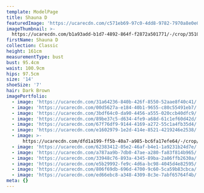 ```yaml
---
template: ModelPage
title: Shauna D
featuredImage: 'https://ucarecdn.com/c571eb69-97c0-4dd8-9782-7970a8e0e0ea/'
imageThumbnail: >-
  https://ucarecdn.com/b1a93add-b1d7-4892-864f-f2872a501771/-/crop/3510x4997/620,0/-/preview/
firstName: Shauna D
collection: Classic
height: 161cm
measurementType: bust
bust: 95.4cm
waist: 100.9cm
hips: 97.5cm
size: '14'
shoeSize: '7'
hair: Dark Brown
imagePortfolio:
  - image: 'https://ucarecdn.com/31a64236-840b-426f-8550-52aae8f40c41/'
  - image: 'https://ucarecdn.com/00d5627a-e184-40b1-9655-c80c55491eb7/'
  - image: 'https://ucarecdn.com/3bdf64c0-da90-4456-a555-020ccb40dfc9/'
  - image: 'https://ucarecdn.com/89be37c5-d634-4fe9-a68d-61c1ef60d42d/'
  - image: 'https://ucarecdn.com/67f76df9-9144-4169-a272-55c1a4fb35d4/'
  - image: 'https://ucarecdn.com/e1602979-1e2d-414e-8521-4219246e2538/'
  - image: >-
      https://ucarecdn.com/dfd1a199-ff5b-40a7-a985-bc6fa17efe64/-/crop/1632x2097/0,352/-/preview/
  - image: 'https://ucarecdn.com/62383412-05e2-46af-b4e1-1a9231b24d7e/'
  - image: 'https://ucarecdn.com/a787aa9b-7db0-47ae-a280-fa83f814b965/'
  - image: 'https://ucarecdn.com/33948c76-893a-4345-89ba-2a86ffb2630a/'
  - image: 'https://ucarecdn.com/e5b29992-fe9c-4d6a-bc98-4045d4e82595/'
  - image: 'https://ucarecdn.com/806f69db-696d-4700-9c60-5ca59b83cbca/'
  - image: 'https://ucarecdn.com/ed66ebc8-a348-4309-8c3e-7abf65764f4b/'
meta: {}
---
```


